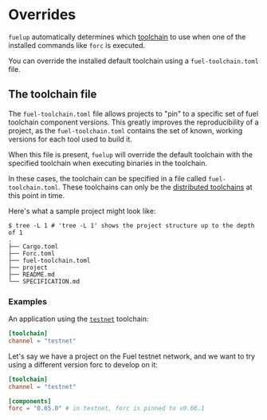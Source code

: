# Overrides

<!-- This section should explain fuelup overrides -->
<!-- overrides:example:start -->
`fuelup` automatically determines which [toolchain] to use when one of the installed commands like
`forc` is executed.

You can override the installed default toolchain using a `fuel-toolchain.toml` file.
<!-- overrides:example:end -->

## The toolchain file

<!-- This section should explain the fuel-toolchain TOML file -->
<!-- toolchain:example:start -->
The `fuel-toolchain.toml` file allows projects to "pin" to a specific set of fuel toolchain component versions.
This greatly improves the reproducibility of a project, as the `fuel-toolchain.toml` contains the set of known,
working versions for each tool used to build it.

When this file is present, `fuelup` will override the default toolchain with the specified toolchain when executing binaries
in the toolchain.

In these cases, the toolchain can be specified in a file called `fuel-toolchain.toml`. These toolchains can only be
the [distributed toolchains] at this point in time.
<!-- toolchain:example:end -->

Here's what a sample project might look like:

```console
$ tree -L 1 # 'tree -L 1' shows the project structure up to the depth of 1
.
├── Cargo.toml
├── Forc.toml
├── fuel-toolchain.toml
├── project
├── README.md
└── SPECIFICATION.md
```

### Examples

An application using the [`testnet`] toolchain:

```toml
[toolchain]
channel = "testnet"
```

Let's say we have a project on the Fuel testnet network, and we want to try using a different version forc to develop on it:

```toml
[toolchain]
channel = "testnet"

[components]
forc = "0.65.0" # in testnet, forc is pinned to v0.66.1
```

[toolchain]: concepts/toolchains.md
[distributed toolchains]: concepts/toolchains.md#toolchains
[`testnet`]: concepts/channels.md#the-testnet-channel
